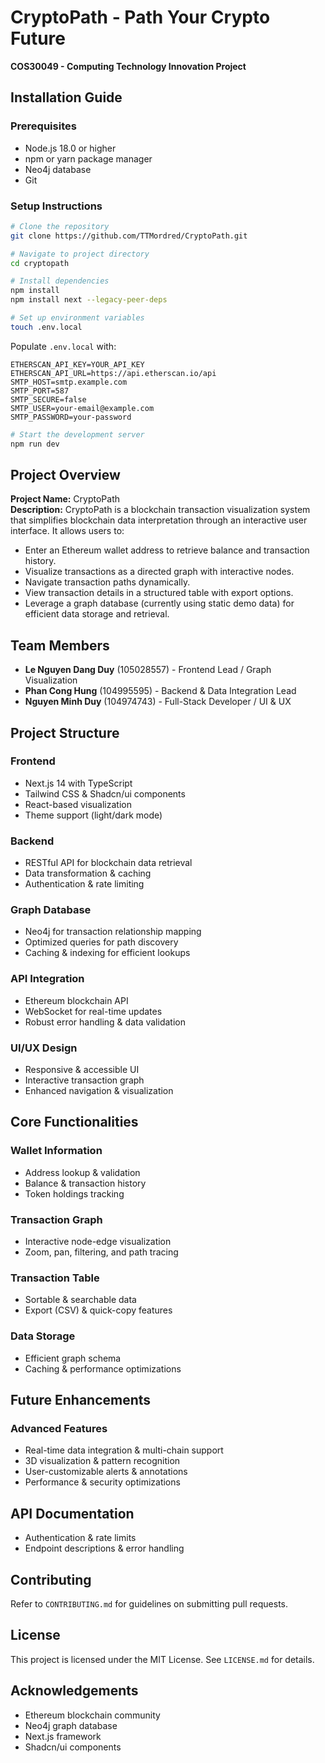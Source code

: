 # CryptoPath - Path Your Crypto Future
**COS30049 - Computing Technology Innovation Project**

## Installation Guide

### Prerequisites
- Node.js 18.0 or higher
- npm or yarn package manager
- Neo4j database
- Git

### Setup Instructions
```bash
# Clone the repository
git clone https://github.com/TTMordred/CryptoPath.git

# Navigate to project directory
cd cryptopath

# Install dependencies
npm install
npm install next --legacy-peer-deps

# Set up environment variables
touch .env.local
```
Populate `.env.local` with:
```
ETHERSCAN_API_KEY=YOUR_API_KEY
ETHERSCAN_API_URL=https://api.etherscan.io/api
SMTP_HOST=smtp.example.com
SMTP_PORT=587
SMTP_SECURE=false
SMTP_USER=your-email@example.com
SMTP_PASSWORD=your-password
```
```bash
# Start the development server
npm run dev
```

## Project Overview
**Project Name:** CryptoPath  
**Description:**
CryptoPath is a blockchain transaction visualization system that simplifies blockchain data interpretation through an interactive user interface. It allows users to:
- Enter an Ethereum wallet address to retrieve balance and transaction history.
- Visualize transactions as a directed graph with interactive nodes.
- Navigate transaction paths dynamically.
- View transaction details in a structured table with export options.
- Leverage a graph database (currently using static demo data) for efficient data storage and retrieval.

## Team Members
- **Le Nguyen Dang Duy** (105028557) - Frontend Lead / Graph Visualization
- **Phan Cong Hung** (104995595) - Backend & Data Integration Lead
- **Nguyen Minh Duy** (104974743) - Full-Stack Developer / UI & UX

## Project Structure
### Frontend
- Next.js 14 with TypeScript
- Tailwind CSS & Shadcn/ui components
- React-based visualization
- Theme support (light/dark mode)

### Backend
- RESTful API for blockchain data retrieval
- Data transformation & caching
- Authentication & rate limiting

### Graph Database
- Neo4j for transaction relationship mapping
- Optimized queries for path discovery
- Caching & indexing for efficient lookups

### API Integration
- Ethereum blockchain API
- WebSocket for real-time updates
- Robust error handling & data validation

### UI/UX Design
- Responsive & accessible UI
- Interactive transaction graph
- Enhanced navigation & visualization

## Core Functionalities
### Wallet Information
- Address lookup & validation
- Balance & transaction history
- Token holdings tracking

### Transaction Graph
- Interactive node-edge visualization
- Zoom, pan, filtering, and path tracing

### Transaction Table
- Sortable & searchable data
- Export (CSV) & quick-copy features

### Data Storage
- Efficient graph schema
- Caching & performance optimizations

## Future Enhancements
### Advanced Features
- Real-time data integration & multi-chain support
- 3D visualization & pattern recognition
- User-customizable alerts & annotations
- Performance & security optimizations

## API Documentation
- Authentication & rate limits
- Endpoint descriptions & error handling

## Contributing
Refer to `CONTRIBUTING.md` for guidelines on submitting pull requests.

## License
This project is licensed under the MIT License. See `LICENSE.md` for details.

## Acknowledgements
- Ethereum blockchain community
- Neo4j graph database
- Next.js framework
- Shadcn/ui components
